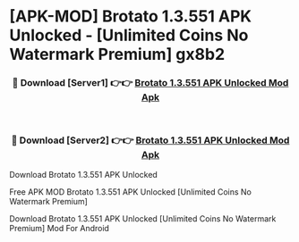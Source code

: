 # [APK-MOD] Brotato 1.3.551 APK Unlocked - [Unlimited Coins No Watermark Premium] gx8b2



<div align="center">
<h3>🔴 Download [Server1] 👉👉 <a href="https://momento.my/?title=Brotato_1.3.551_APK_Unlocked">Brotato 1.3.551 APK Unlocked Mod Apk</a></h3><br>

<h3>🔴 Download [Server2] 👉👉 <a href="https://momento.my/?title=Brotato_1.3.551_APK_Unlocked">Brotato 1.3.551 APK Unlocked Mod Apk</a></h3>
</div>



Download Brotato 1.3.551 APK Unlocked 

Free APK MOD Brotato 1.3.551 APK Unlocked [Unlimited Coins No Watermark Premium]

Download Brotato 1.3.551 APK Unlocked [Unlimited Coins No Watermark Premium] Mod For Android
